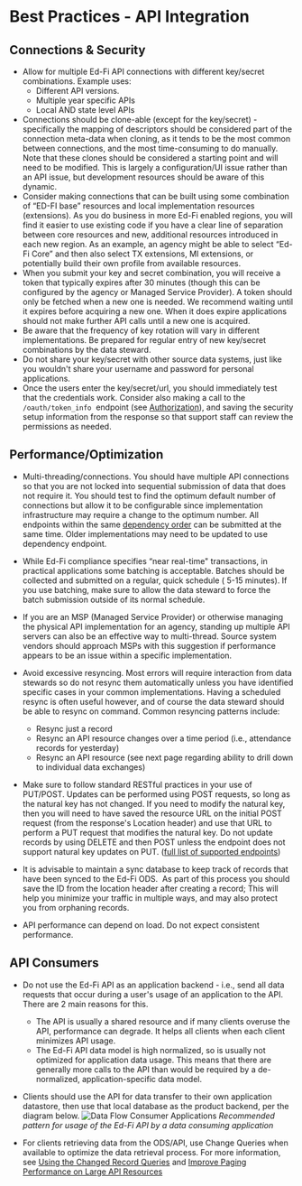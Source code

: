 # Best Practices - API Integration

## Connections & Security

* Allow for multiple Ed-Fi API connections with different key/secret combinations. Example uses:
  * Different API versions.
  * Multiple year specific APIs
  * Local AND state level APIs
* Connections should be clone-able (except for the key/secret) - specifically the mapping of descriptors should be considered part of the connection meta-data when cloning, as it tends to be the most common between connections, and the most time-consuming to do manually. Note that these clones should be considered a starting point and will need to be modified. This is largely a configuration/UI issue rather than an API issue, but development resources should be aware of this dynamic.
* Consider making connections that can be built using some combination of “ED-FI base” resources and local implementation resources (extensions). As you do business in more Ed-Fi enabled regions, you will find it easier to use existing code if you have a clear line of separation between core resources and new, additional resources introduced in each new region. As an example, an agency might be able to select “Ed-Fi Core” and then also select TX extensions, MI extensions, or potentially build their own profile from available resources.
* When you submit your key and secret combination, you will receive a token that typically expires after 30 minutes (though this can be configured by the agency or Managed Service Provider). A token should only be fetched when a new one is needed. We recommend waiting until it expires before acquiring a new one. When it does expire applications should not make further API calls until a new one is acquired.
* Be aware that the frequency of key rotation will vary in different implementations. Be prepared for regular entry of new key/secret combinations by the data steward.
* Do not share your key/secret with other source data systems, just like you wouldn't share your username and password for personal applications.
* Once the users enter the key/secret/url, you should immediately test that the credentials work. Consider also making a call to the `/oauth/token_info`  endpoint (see [Authorization](/reference/ods-api/client-developers-guide/authorization)), and saving the security setup information from the response so that support staff can review the permissions as needed.

## Performance/Optimization

* Multi-threading/connections. You should have multiple API connections so that you are not locked into sequential submission of data that does not require it. You should test to find the optimum default number of connections but allow it to be configurable since implementation infrastructure may require a change to the optimum number. All endpoints within the same [dependency order](/reference/ods-api/client-developers-guide/resource-dependency-order) can be submitted at the same time. Older implementations may need to be updated to use dependency endpoint.
* While Ed-Fi compliance specifies “near real-time" transactions, in practical applications some batching is acceptable. Batches should be collected and submitted on a regular, quick schedule ( 5-15 minutes). If you use batching, make sure to allow the data steward to force the batch submission outside of its normal schedule.
* If you are an MSP (Managed Service Provider) or otherwise managing the physical API implementation for an agency, standing up multiple API servers can also be an effective way to multi-thread. Source system vendors should approach MSPs with this suggestion if performance appears to be an issue within a specific implementation.
* Avoid excessive resyncing. Most errors will require interaction from data stewards so do not resync them automatically unless you have identified specific cases in your common implementations. Having a scheduled resync is often useful however, and of course the data steward should be able to resync on command. Common resyncing patterns include:
  * Resync just a record
  * Resync an API resource changes over a time period (i.e., attendance records for yesterday)
  * Resync an API resource (see next page regarding ability to drill down to individual data exchanges)

* Make sure to follow standard RESTful practices in your use of PUT/POST. Updates can be performed using POST requests, so long as the natural key has not changed. If you need to modify the natural key, then you will need to have saved the resource URL on the initial POST request (from the response's Location header) and use that URL to perform a PUT request that modifies the natural key. Do not update records by using DELETE and then POST unless the endpoint does not support natural key updates on PUT. ([full list  of supported endpoints](/reference/ods-api/technical-articles/cascading-key-updates-on-ods-api-resources))
* It is advisable to maintain a sync database to keep track of records that have been synced to the Ed-Fi ODS.  As part of this process you should save the ID from the location header after creating a record; This will help you minimize your traffic in multiple ways, and may also protect you from orphaning records.
* API performance can depend on load. Do not expect consistent performance.

## API Consumers

* Do not use the Ed-Fi API as an application backend - i.e., send all data requests that occur during a user's usage of an application to the API. There are 2 main reasons for this.
  * The API is usually a shared resource and if many clients overuse the API, performance can degrade. It helps all clients when each client minimizes API usage.
  * The Ed-Fi API data model is high normalized, so is usually not optimized for application data usage. This means that there are generally more calls to the API than would be required by a de-normalized, application-specific data model.
* Clients should use the API for data transfer to their own application datastore, then use that local database as the product backend, per the diagram below.
![Data Flow Consumer Applications](https://edfi.atlassian.net/wiki/download/attachments/23700360/API%20data%20flow%20-%20Data%20Consumer%20Applications.png?api=v2)
_Recommended pattern for usage of the Ed-Fi API by a data consuming application_

* For clients retrieving data from the ODS/API, use Change Queries when available to optimize the data retrieval process. For more information, see [Using the Changed Record Queries](/reference/ods-api/client-developers-guide/using-the-changed-record-queries) and [Improve Paging Performance on Large API Resources](/reference/ods-api/client-developers-guide/improve-paging-performance-on-large-api-resources/)
